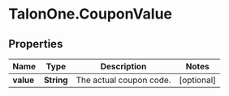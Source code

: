 # TalonOne.CouponValue

## Properties
Name | Type | Description | Notes
------------ | ------------- | ------------- | -------------
**value** | **String** | The actual coupon code. | [optional] 


